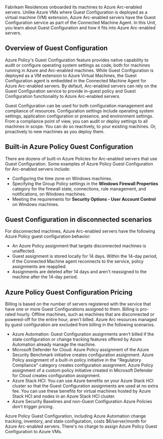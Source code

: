 Fabrikam Residences onboarded its machines to Azure Arc-enabled servers. Unlike Azure VMs where Guest Configuration is deployed as a virtual machine (VM) extension, Azure Arc-enabled servers have the Guest Configuration service as part of the Connected Machine Agent. In this Unit, you learn about Guest Configuration and how it fits into Azure Arc-enabled servers. 

## Overview of Guest Configuration

Azure Policy's Guest Configuration feature provides native capability to audit or configure operating system settings as code, both for machines running in Azure and Arc-enabled machines. While Guest Configuration is deployed as a VM extension to Azure Virtual Machines, the Guest Configuration agent is embedded in the Connected Machine Agent for Azure Arc-enabled servers. By default, Arc-enabled servers can rely on the Guest Configuration service to provide in-guest policy and Guest Configuration functionality to Azure Arc-enabled servers.

Guest Configuration can be used for both configuration management and compliance of resources. Configuration settings include operating system settings, application configuration or presence, and environment settings. From a compliance point of view, you can audit or deploy settings to all machines in scope. You can do so reactively, to your existing machines. Or, proactively to new machines as you deploy them.

## Built-in Azure Policy Guest Configuration

There are dozens of built-in Azure Policies for Arc-enabled servers that use Guest Configuration. Some examples of Azure Policy Guest Configuration for Arc-enabled servers include:

- Configuring the time zone on Windows machines.
- Specifying the Group Policy settings in the **Windows Firewall Properties** category for the firewall state, connections, rule management, and notifications, on Windows machines.
- Meeting the requirements for **Security Options - User Account Control** on Windows machines.

## Guest Configuration in disconnected scenarios

For disconnected machines, Azure Arc-enabled servers have the following Azure Policy guest configuration behavior:

- An Azure Policy assignment that targets disconnected machines is unaffected.
- Guest assignment is stored locally for 14 days. Within the 14-day period, if the Connected Machine agent reconnects to the service, policy assignments are reapplied.
- Assignments are deleted after 14 days and aren't reassigned to the machine after the 14-day period.

## Azure Policy Guest Configuration Pricing

Billing is based on the number of servers registered with the service that have one or more Guest Configurations assigned to them. Billing is pro-rated hourly. Offline machines, such as machines that are disconnected or powered-off for the entire hour, aren't billed. Azure Arc resources managed by guest configuration are excluded from billing in the following scenarios.

- Azure Automation: Guest Configuration assignments aren't billed if the state configuration or change tracking features offered by Azure Automation already manage the machine.
- Microsoft Defender for Cloud: Azure Policy assignment of the Azure Security Benchmark initiative creates configuration assignment. Azure Policy assignment of a built-in policy initiative in the "Regulatory Compliance" category creates configuration assignment. Azure Policy assignment of a custom policy initiative created in Microsoft Defender for Cloud creates configuration assignment.
- Azure Stack HCI: You can use Azure benefits on your Azure Stack HCI cluster so that the Guest Configuration assignments are used at no extra fee. You can use these benefits for virtual machines hosted by Azure Stack HCI and nodes in an Azure Stack HCI cluster.
- Azure Security Baselines and non-Guest Configuration Azure Policies don't trigger pricing.

Azure Policy Guest Configuration, including Azure Automation change tracking, inventory, and state configuration, costs $6/server/month for Azure Arc-enabled servers. There's no charge to assign Azure Policy Guest Configuration to Azure VMs.
